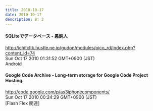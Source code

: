 ```yaml
---
title: 2010-10-17
date: 2010-10-17
description: B! 2
---
```


#### SQLiteでデータベース - 愚鈍人
http://ichitcltk.hustle.ne.jp/gudon/modules/pico_rd/index.php?content_id=74<br>
Sun Oct 17 2010 01:31:52 GMT+0900 (JST)<br>
Android


#### Google Code Archive - Long-term storage for Google Code Project Hosting.
http://code.google.com/p/as3iphonecomponents/<br>
Sun Oct 17 2010 00:24:29 GMT+0900 (JST)<br>
[Flash Flex 関連]


